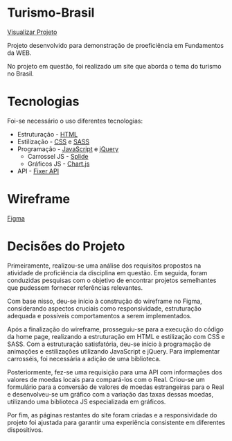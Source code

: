 Turismo-Brasil
=========
[Visualizar Projeto](https://thais-mw.github.io/turismo-brasil)

Projeto desenvolvido para demonstração de proeficiência em Fundamentos da WEB.

No projeto em questão, foi realizado um site que aborda o tema do turismo no Brasil. 

Tecnologias
=========

Foi-se necessário o uso diferentes tecnologias:

  * Estruturação - [HTML](https://developer.mozilla.org/en-US/docs/Web/HTML)
  * Estilização - [CSS](https://developer.mozilla.org/pt-BR/docs/Web/CSS) e [SASS](https://sass-lang.com/)
  * Programação - [JavaScript](https://developer.mozilla.org/en-US/docs/Web/JavaScript) e [jQuery](https://sass-lang.com/)
    * Carrossel JS - [Splide](https://splidejs.com/)
    * Gráficos JS - [Chart.js](https://www.chartjs.org/)
  * API - [Fixer API](https://fixer.io/)
  
Wireframe
=========
[Figma](https://www.figma.com/file/PzD0miiW5IlFkIys5J5wbC/Untitled?node-id=0%3A1&t=JkiMabJNytPGO8Ab-1)
  
  
Decisões do Projeto
=========
Primeiramente, realizou-se uma análise dos requisitos propostos na atividade de proficiência da disciplina em questão. Em seguida, foram conduzidas pesquisas com o objetivo de encontrar projetos semelhantes que pudessem fornecer referências relevantes.

Com base nisso, deu-se início à construção do wireframe no Figma, considerando aspectos cruciais como responsividade, estruturação adequada e possíveis comportamentos a serem implementados.

Após a finalização do wireframe, prosseguiu-se para a execução do código da home page, realizando a estruturação em HTML e estilização com CSS e SASS. Com a estruturação satisfatória, deu-se início à programação de animações e estilizações utilizando JavaScript e jQuery. Para implementar carrosséis, foi necessária a adição de uma biblioteca.

Posteriormente, fez-se uma requisição para uma API com informações dos valores de moedas locais para compará-los com o Real. Criou-se um formulário para a conversão de valores de moedas estrangeiras para o Real e desenvolveu-se um gráfico com a variação das taxas dessas moedas, utilizando uma biblioteca JS especializada em gráficos.

Por fim, as páginas restantes do site foram criadas e a responsividade do projeto foi ajustada para garantir uma experiência consistente em diferentes dispositivos.



